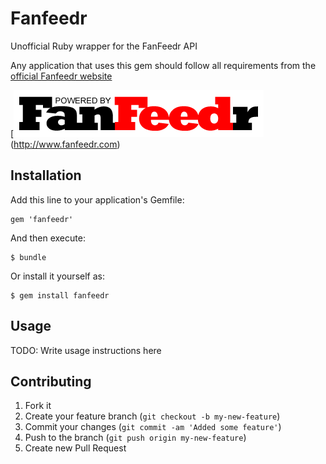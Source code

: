 # Fanfeedr

Unofficial Ruby wrapper for the FanFeedr API

Any application that uses this gem should follow all requirements from the 
[official Fanfeedr website](http://www.fanfeedr.com)

[<img src="https://github.com/chip/fanfeedr/blob/master/assets/110518%20FanFeedr%20Logo%20Powered%20By%20Black%20400px.png?raw=true">(http://www.fanfeedr.com)

## Installation

Add this line to your application's Gemfile:

    gem 'fanfeedr'

And then execute:

    $ bundle

Or install it yourself as:

    $ gem install fanfeedr

## Usage

TODO: Write usage instructions here

## Contributing

1. Fork it
2. Create your feature branch (`git checkout -b my-new-feature`)
3. Commit your changes (`git commit -am 'Added some feature'`)
4. Push to the branch (`git push origin my-new-feature`)
5. Create new Pull Request
